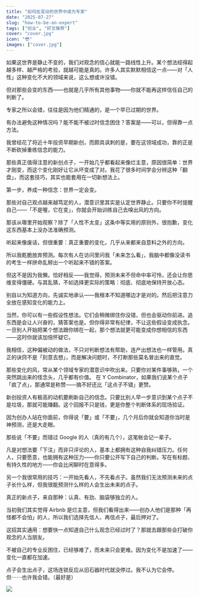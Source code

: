 ```yaml
---
title: "如何在变动的世界中成为专家"
date: "2025-07-27"
slug: "how-to-be-an-expert"
tags: ["创业", "好文推荐"]
cover: "cover.jpg"
icon: "😎"
images: ["cover.jpg"]
---
```

如果这世界是静止不变的，我们对观念的信心就能一路线性上升。某个想法经得起越多样、越严格的考验，就越可能是真的。许多人其实默默相信这一点——对「人性」这种变化不大的领域来说，这么想或许没错。



但对那些会变的东西——也就是几乎所有其他事物——你就不能再这样信任自己的判断了。



专家之所以会错，往往是因为他们精通的，是一个早已过期的世界。



有办法避免这种情况吗？能不能不被过时信念困住？答案是——可以，但得靠一点方法。



我曾经花了将近十年投资早期新创，而颇具讽刺的是，要在这领域成功，靠的正是不断砍掉重练信念的能力。



那些真正值得注意的新创点子，一开始几乎都看起来像烂主意，原因很简单：世界才刚变，而这个变化刚好让它从坏变成了对。我花了很多时间学会分辨这种「翻盘」，而这套技巧，其实也能套用在一切新想法上。



第一步，养成一种信念：世界一定会变。



那些对自己观点越来越笃定的人，潜意识里其实是认定世界静止。只要你不时提醒自己——「不是喔，它在变」，你就会开始训练自己去嗅出风的方向。



那该从哪里开始观察？除了「人性不太变」这条中等实用的原则外，很抱歉，变化这东西基本上没办法准确预测。



听起来像废话，但很重要：真正重要的变化，几乎从来都来自意料之外的方向。



所以我乾脆放弃预测。每次有人在访问里问我「未来怎么看」，我脑中都像没读书的考生一样拼命乱掰出一个听起来不错的答案。



但这不是因为我懒。恰好相反——我觉得，预测未来不但命中率可怜，还会让你思维变得僵硬。与其乱猜，不如选择更实际的策略：彻底、彻底地保持开放心态。



别自以为知道方向，先诚实地承认——我根本不知道哪边才是对的。然后把注意力全放在感知变化的能力上。



当然，你可以有一些假设性想法。它们会稍微绑住你没错，但也会驱动你前进。追东西是会让人兴奋的，猜答案也是。但你得非常有纪律，不让这些假设变成执念。
一旦别人开始把某个想法跟你绑在一起，那个想法就更可能变成你想相信的东西——这时你就该加倍怀疑它。



我相信，这种偏被动的做法，不只对判断想法有帮助，连产出想法也一样管用。真正的诀窍不是「刻意去想」，而是解决问题时，不打断那些莫名冒出来的直觉。



那些变化的风，常从某个领域专家的潜意识中吹出来。只要你对某件事够熟，一个突然跳出来的怪念头，几乎都有价值。
在 Y Combinator，如果我们说某个点子「疯了点」，那通常是称赞——搞不好还比「这点子不错」更赞。



新创投资人有极高的动机要刷新自己的信念。只要比别人早一步意识到某个点子不是垃圾，那就可能赚翻。这个回报不只是钱，更是你整个判断体系的现场验证。



因为创办人站在你面前，你得说「要」或「不要」，几个月后你就会知道你当时是神预测，还是大走眼。



那些说「不要」而错过 Google 的人（真的有几个），这笔帐会记一辈子。



凡是对想法要「下注」而非只评论的人，基本上都拥有这种自我纠错压力。任何人，只要愿意，也能拥有这种压力——你只要公开写下自己的判断。写在有标题、有持久性的地方——你会比闲聊时在意得多。



另一个我很常用的技巧：一开始先看人，不先看点子。虽然我们无法预测未来的点子长什么样，但我很能预测什么样的人会生出未来的点子。



真正的新点子，来自那种：认真、有劲、脑袋够独立的人。



当初我们其实觉得 Airbnb 是烂主意，但我们看得出来——创办人他们是那种「再怪都不会怕」的人，所以我们选择先信人、再信点子，最后押对了。



这招其实通用：想要快一点知道自己什么观念已经过时了？那就去跟那些会打破你观念的人当朋友。



不被自己的专业反困住，已经够难了，而未来只会更难。因为变化不是加速了——变化一直都在加速。



点子会生出点子，这场连锁反应从旧石器时代就没停过。我不认为它会停。
但⋯⋯也许我会错。（最好是）




![](https://prod-files-secure.s3.us-west-2.amazonaws.com/112d0858-5090-4d34-a606-b75eb8d65fd2/46476355-9cf3-4e99-9b7a-3531bc426380/1000202064.png?X-Amz-Algorithm=AWS4-HMAC-SHA256&X-Amz-Content-Sha256=UNSIGNED-PAYLOAD&X-Amz-Credential=ASIAZI2LB466YPQBENZJ%2F20251028%2Fus-west-2%2Fs3%2Faws4_request&X-Amz-Date=20251028T234413Z&X-Amz-Expires=3600&X-Amz-Security-Token=IQoJb3JpZ2luX2VjEA8aCXVzLXdlc3QtMiJGMEQCIB0Gzh%2BGTibuCtoMdoitemnITY3CDIM7bVPufStkHaSNAiB4dLD4iAbkY4EjHmxR46r%2FPijl8uLey2ctni2Xziaf2SqIBAjI%2F%2F%2F%2F%2F%2F%2F%2F%2F%2F8BEAAaDDYzNzQyMzE4MzgwNSIMz%2FrmW2VQFDYPau8FKtwDscgLVM1OVM%2BDsb2WvVMugqZekvaQcpr0Hu14IkTxt2LJZxq3P3cMZUQuTx3x50ZFQY2zKTcGY4ChfBhDPsKvmAO5oYQ1n17h2pb1uST9qMq97%2BrMu3dHztrV4BD3qQADP8oy4idNazeiB4uNROVXxpgnpYeaOzHML11kwbqdyv7JmzZbOErwpBAumeFC8INZ5Lybs6X%2ByqP%2F9MfqQFPCj9E8ecA0gbwpLgDIXKnz7IZNYFghjSzzSfnZt%2BZ0rDtcEUVTQG5gTJsMGVMKTIdOQ9HF%2BIbYhGiAntmcqXwuG4XgJGNJ7dbQ%2FcjjgQA5Cq2NYmOPHtMPYmK0ZMb0WTaJMifih39B8EfeukQYBrorJrDboPjlbF85C9NCOyppOwfEpmxTrYjUGOdzKg%2B4GQBVpdyOG6rvlZp8c3qkL6gIxNdHFiXl0jcGeZC1Kk9A8G8DsuTICsPGbSYMgiulSfn6SJyDm9%2BXo7xWZRWP98mh0EcWEoya%2FYClVVa4hqsoAgmhHuHU4WA0%2FnOcsBgSrm1YIfmAUpTbOsEADarwxKDy64GHoQ9sQXds43plEd2bFOz%2BNG7c%2FjDojM3plJMgFJhjgdbGkBTPwQoBAK%2FGBhFfyhxm0fwONto1XtgnC%2FQwqpOFyAY6pgF62102hdVde9vlo%2BFsCbp8i95xukRQjbB%2FHQuOToJOFz3omyiAtJ45dMwlWeYuzIOKvJMs2PI8q8U4ooTPLUz%2F49%2FmYnWBnwYNxgPPn91hQ3FK1%2Frc0ON4hvQd%2Fw4DPJV2CJu3AerDl6k9LOUNoaFHHVzbg0vYWggTpEJeHvtRHnvuOdd13OFWwSXrNZ0E4y3LYOuu5kyU%2FP%2FDDEOnjLTIEAmmpYCC&X-Amz-Signature=5ab4f35c7c303ca105043e97c7d66b0e8a1ff29d29a372091e8c428678eef4fb&X-Amz-SignedHeaders=host&x-amz-checksum-mode=ENABLED&x-id=GetObject)

